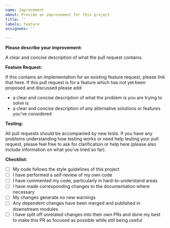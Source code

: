 ```yaml
---
name: Improvement
about: Provide an improvement for this project
title: ''
labels: feature
assignees: ''

---
```


**Please describe your improvement:**

A clear and concise description of what the pull request contains.

**Feature Request:**

If this contains an implementation for an existing feature request, please link that here. If this
pull request is for a feature which has not yet been proposed and discussed please add:

- a clear and concise description of what the problem is you are trying to solve is
- a clear and concise description of any alternative solutions or features you've considered

**Testing:**

All pull requests should be accompanied by new tests. If you have any problems understanding how
testing works or need help testing your pull request, please feel free to ask for clarification or
help here (please also include information on what you've tried so far).

**Checklist:**

- [ ] My code follows the style guidelines of this project
- [ ] I have performed a self-review of my own code
- [ ] I have commented my code, particularly in hard-to-understand areas
- [ ] I have made corresponding changes to the documentation where necessary
- [ ] My changes generate no new warnings
- [ ] Any dependent changes have been merged and published in downstream modules
- [ ] I have split off unrelated changes into their own PRs and done my best to make this PR as
      focused as possible while still being useful
